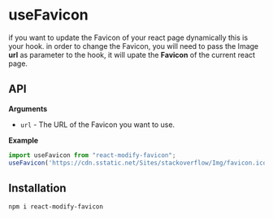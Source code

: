 # useFavicon



if you want to update the Favicon of your react page dynamically this is your hook.
in order to change the Favicon, you will need to pass the Image **url** as parameter to the hook, it will upate the **Favicon** of the current react page.

## API

**Arguments**

- `url` - The URL of the Favicon you want to use.

**Example**

```jsx
import useFavicon from "react-modify-favicon";
useFavicon('https://cdn.sstatic.net/Sites/stackoverflow/Img/favicon.ico?v=ec617d715196')
```

## Installation

```
npm i react-modify-favicon